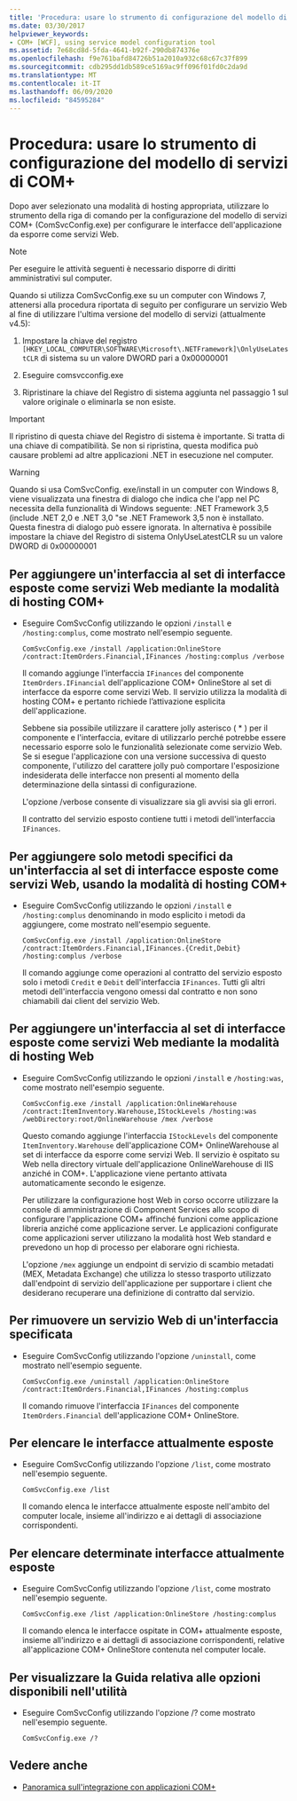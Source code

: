```yaml
---
title: 'Procedura: usare lo strumento di configurazione del modello di servizi di COM+'
ms.date: 03/30/2017
helpviewer_keywords:
- COM+ [WCF], using service model configuration tool
ms.assetid: 7e68cd8d-5fda-4641-b92f-290db874376e
ms.openlocfilehash: f9e761bafd84726b51a2010a932c68c67c37f899
ms.sourcegitcommit: cdb295dd1db589ce5169ac9ff096f01fd0c2da9d
ms.translationtype: MT
ms.contentlocale: it-IT
ms.lasthandoff: 06/09/2020
ms.locfileid: "84595284"
---
```

# <a name="how-to-use-the-com-service-model-configuration-tool"></a>Procedura: usare lo strumento di configurazione del modello di servizi di COM+
Dopo aver selezionato una modalità di hosting appropriata, utilizzare lo strumento della riga di comando per la configurazione del modello di servizi COM+ (ComSvcConfig.exe) per configurare le interfacce dell'applicazione da esporre come servizi Web.  
  
> [!NOTE]
> Per eseguire le attività seguenti è necessario disporre di diritti amministrativi sul computer.  
  
 Quando si utilizza ComSvcConfig.exe su un computer con Windows 7, attenersi alla procedura riportata di seguito per configurare un servizio Web al fine di utilizzare l'ultima versione del modello di servizi (attualmente v4.5):  
  
1. Impostare la chiave del registro `[HKEY_LOCAL_COMPUTER\SOFTWARE\Microsoft\.NETFramework]\OnlyUseLatestCLR` di sistema su un valore DWORD pari a 0x00000001  
  
2. Eseguire comsvcconfig.exe  
  
3. Ripristinare la chiave del Registro di sistema aggiunta nel passaggio 1 sul valore originale o eliminarla se non esiste.  
  
> [!IMPORTANT]
> Il ripristino di questa chiave del Registro di sistema è importante. Si tratta di una chiave di compatibilità. Se non si ripristina, questa modifica può causare problemi ad altre applicazioni .NET in esecuzione nel computer.  
  
> [!WARNING]
> Quando si usa ComSvcConfig. exe/install in un computer con Windows 8, viene visualizzata una finestra di dialogo che indica che l'app nel PC necessita della funzionalità di Windows seguente: .NET Framework 3,5 (include .NET 2,0 e .NET 3,0 "se .NET Framework 3,5 non è installato. Questa finestra di dialogo può essere ignorata. In alternativa è possibile impostare la chiave del Registro di sistema OnlyUseLatestCLR su un valore DWORD di 0x00000001  
  
## <a name="to-add-an-interface-to-the-set-of-interfaces-exposed-as-web-services-using-the-com-hosting-mode"></a>Per aggiungere un'interfaccia al set di interfacce esposte come servizi Web mediante la modalità di hosting COM+  
  
- Eseguire ComSvcConfig utilizzando le opzioni `/install` e `/hosting:complus`, come mostrato nell'esempio seguente.  
  
    ```console  
    ComSvcConfig.exe /install /application:OnlineStore /contract:ItemOrders.Financial,IFinances /hosting:complus /verbose  
    ```  
  
     Il comando aggiunge l'interfaccia `IFinances` del componente `ItemOrders.IFinancial` dell'applicazione COM+ OnlineStore al set di interfacce da esporre come servizi Web. Il servizio utilizza la modalità di hosting COM+ e pertanto richiede l’attivazione esplicita dell'applicazione.  
  
     Sebbene sia possibile utilizzare il carattere jolly asterisco ( \* ) per il componente e l'interfaccia, evitare di utilizzarlo perché potrebbe essere necessario esporre solo le funzionalità selezionate come servizio Web. Se si esegue l'applicazione con una versione successiva di questo componente, l'utilizzo del carattere jolly può comportare l'esposizione indesiderata delle interfacce non presenti al momento della determinazione della sintassi di configurazione.  
  
     L'opzione /verbose consente di visualizzare sia gli avvisi sia gli errori.  
  
     Il contratto del servizio esposto contiene tutti i metodi dell'interfaccia `IFinances`.  
  
## <a name="to-add-only-specific-methods-from-an-interface-to-the-set-of-interfaces-exposed-as-web-services-using-the-com-hosting-mode"></a>Per aggiungere solo metodi specifici da un'interfaccia al set di interfacce esposte come servizi Web, usando la modalità di hosting COM+  
  
- Eseguire ComSvcConfig utilizzando le opzioni `/install` e `/hosting:complus` denominando in modo esplicito i metodi da aggiungere, come mostrato nell'esempio seguente.  
  
    ```console  
    ComSvcConfig.exe /install /application:OnlineStore /contract:ItemOrders.Financial,IFinances.{Credit,Debit} /hosting:complus /verbose  
    ```  
  
     Il comando aggiunge come operazioni al contratto del servizio esposto solo i metodi `Credit` e `Debit` dell'interfaccia `IFinances`. Tutti gli altri metodi dell'interfaccia vengono omessi dal contratto e non sono chiamabili dai client del servizio Web.  
  
## <a name="to-add-an-interface-to-the-set-of-interfaces-exposed-as-web-services-using-the-web-hosting-mode"></a>Per aggiungere un'interfaccia al set di interfacce esposte come servizi Web mediante la modalità di hosting Web  
  
- Eseguire ComSvcConfig utilizzando le opzioni `/install` e `/hosting:was`, come mostrato nell'esempio seguente.  
  
    ```console  
    ComSvcConfig.exe /install /application:OnlineWarehouse /contract:ItemInventory.Warehouse,IStockLevels /hosting:was /webDirectory:root/OnlineWarehouse /mex /verbose  
    ```  
  
     Questo comando aggiunge l'interfaccia `IStockLevels` del componente `ItemInventory.Warehouse` dell'applicazione COM+ OnlineWarehouse al set di interfacce da esporre come servizi Web. Il servizio è ospitato su Web nella directory virtuale dell'applicazione OnlineWarehouse di IIS anziché in COM+. L'applicazione viene pertanto attivata automaticamente secondo le esigenze.  
  
     Per utilizzare la configurazione host Web in corso occorre utilizzare la console di amministrazione di Component Services allo scopo di configurare l'applicazione COM+ affinché funzioni come applicazione libreria anziché come applicazione server. Le applicazioni configurate come applicazioni server utilizzano la modalità host Web standard e prevedono un hop di processo per elaborare ogni richiesta.  
  
     L'opzione `/mex` aggiunge un endpoint di servizio di scambio metadati (MEX, Metadata Exchange) che utilizza lo stesso trasporto utilizzato dall'endpoint di servizio dell'applicazione per supportare i client che desiderano recuperare una definizione di contratto dal servizio.  
  
## <a name="to-remove-a-web-service-for-a-specified-interface"></a>Per rimuovere un servizio Web di un'interfaccia specificata  
  
- Eseguire ComSvcConfig utilizzando l'opzione `/uninstall`, come mostrato nell'esempio seguente.  
  
    ```console  
    ComSvcConfig.exe /uninstall /application:OnlineStore /contract:ItemOrders.Financial,IFinances /hosting:complus  
    ```  
  
     Il comando rimuove l'interfaccia `IFinances` del componente `ItemOrders.Financial` dell'applicazione COM+ OnlineStore.  
  
## <a name="to-list-currently-exposed-interfaces"></a>Per elencare le interfacce attualmente esposte  
  
- Eseguire ComSvcConfig utilizzando l'opzione `/list`, come mostrato nell'esempio seguente.  
  
    ```console  
    ComSvcConfig.exe /list  
    ```  
  
     Il comando elenca le interfacce attualmente esposte nell'ambito del computer locale, insieme all'indirizzo e ai dettagli di associazione corrispondenti.  
  
## <a name="to-list-specific-currently-exposed-interfaces"></a>Per elencare determinate interfacce attualmente esposte  
  
- Eseguire ComSvcConfig utilizzando l'opzione `/list`, come mostrato nell'esempio seguente.  
  
    ```console  
    ComSvcConfig.exe /list /application:OnlineStore /hosting:complus  
    ```  
  
     Il comando elenca le interfacce ospitate in COM+ attualmente esposte, insieme all'indirizzo e ai dettagli di associazione corrispondenti, relative all'applicazione COM+ OnlineStore contenuta nel computer locale.  
  
## <a name="to-display-help-on-the-options-that-can-be-used-with-the-utility"></a>Per visualizzare la Guida relativa alle opzioni disponibili nell'utilità  
  
- Eseguire ComSvcConfig utilizzando l'opzione /? come mostrato nell'esempio seguente.  
  
    ```console  
    ComSvcConfig.exe /?  
    ```  
  
## <a name="see-also"></a>Vedere anche

- [Panoramica sull'integrazione con applicazioni COM+](integrating-with-com-plus-applications-overview.md)
